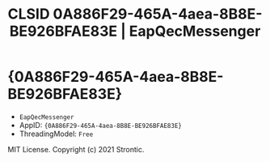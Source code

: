 ﻿---
title: "CLSID 0A886F29-465A-4aea-8B8E-BE926BFAE83E | EapQecMessenger"
excerpt: What is COM-Object CLSID 0A886F29-465A-4aea-8B8E-BE926BFAE83E?
---

# {0A886F29-465A-4aea-8B8E-BE926BFAE83E}

* `EapQecMessenger`
* AppID: `{0A886F29-465A-4aea-8B8E-BE926BFAE83E}`
* ThreadingModel: `Free`

MIT License. Copyright (c) 2021 Strontic.



